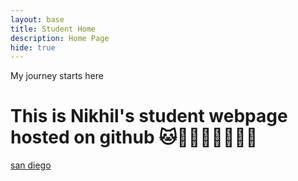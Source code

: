 ```yaml
---
layout: base
title: Student Home
description: Home Page
hide: true
---
```


My journey starts here
# This is Nikhil's student webpage hosted on github 🐱🦍🦍🦍🦧🦧🦧🦧

[san diego](https://www.sandiego.org/-/media/images/sdta-site/articles/about-sd/1233x860/sdta-articles-11917-1230x860-0000s-0000-about-sd.jpg?bc=white&h=500&w=700&c=1)